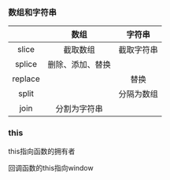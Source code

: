 

### 数组和字符串


|         |       数组       |   字符串   |
| :-----: | :--------------: | :--------: |
|  slice  |     截取数组     | 截取字符串 |
| splice  | 删除、添加、替换 |            |
| replace |                  |    替换    |
|  split  |                  | 分隔为数组 |
|  join   |   分割为字符串   |            |

### this

this指向函数的拥有者

回调函数的this指向window
